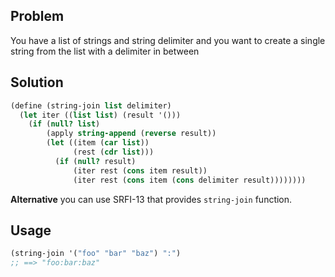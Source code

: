 ## Problem
You have a list of strings and string delimiter and you want to create a single string from the list with a delimiter in between

## Solution
```scheme
(define (string-join list delimiter)
  (let iter ((list list) (result '()))
    (if (null? list)
        (apply string-append (reverse result))
        (let ((item (car list))
              (rest (cdr list)))
          (if (null? result)
              (iter rest (cons item result))     
              (iter rest (cons item (cons delimiter result))))))))
```

**Alternative** you can use SRFI-13 that provides `string-join` function.

## Usage
```scheme
(string-join '("foo" "bar" "baz") ":")
;; ==> "foo:bar:baz"
```

